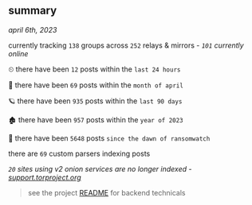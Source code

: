 
## summary
_april 6th, 2023_

currently tracking `138` groups across `252` relays & mirrors - _`101` currently online_

⏲ there have been `12` posts within the `last 24 hours`

🦈 there have been `69` posts within the `month of april`

🪐 there have been `935` posts within the `last 90 days`

🏚 there have been `957` posts within the `year of 2023`

🦕 there have been `5648` posts `since the dawn of ransomwatch`

there are `69` custom parsers indexing posts

_`20` sites using v2 onion services are no longer indexed - [support.torproject.org](https://support.torproject.org/onionservices/v2-deprecation/)_

> see the project [README](https://github.com/joshhighet/ransomwatch#ransomwatch--) for backend technicals
